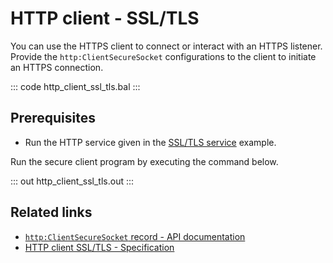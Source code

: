 # HTTP client - SSL/TLS

You can use the HTTPS client to connect or interact with an HTTPS listener. Provide the `http:ClientSecureSocket` configurations to the client to initiate an HTTPS connection.

::: code http_client_ssl_tls.bal :::

## Prerequisites
- Run the HTTP service given in the [SSL/TLS service](/learn/by-example/http-service-ssl-tls/) example.

Run the secure client program by executing the command below.

::: out http_client_ssl_tls.out :::

## Related links
- [`http:ClientSecureSocket` record - API documentation](https://lib.ballerina.io/ballerina/http/latest/records/ClientSecureSocket)
- [HTTP client SSL/TLS - Specification](/spec/http/#923-client---ssltls)
